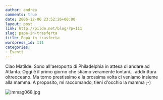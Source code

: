 ```yaml
---
author: andrea
comments: true
date: 2006-12-06 23:52:26+00:00
layout: post
link: http://pilde.net/blog/?p=111
slug: papa-in-trasferta
title: Papà in trasferta
wordpress_id: 111
categories:
- Eventi
---
```


Ciao Matilde. Sono all'aeroporto di Philadelphia in attesa di andare ad Atlanta. Oggi è il primo giorno che stiamo veramente lontani... addirittura oltreoceano. Ma torno prestissimo e la prossima volta ci veniamo insieme alla mamma. A proposito, mi raccomando, tieni d'occhio la mamma ;-)




![immag068.jpg](http://pilde.net/blog/wp-content/uploads/2006/12/immag068.jpg)



